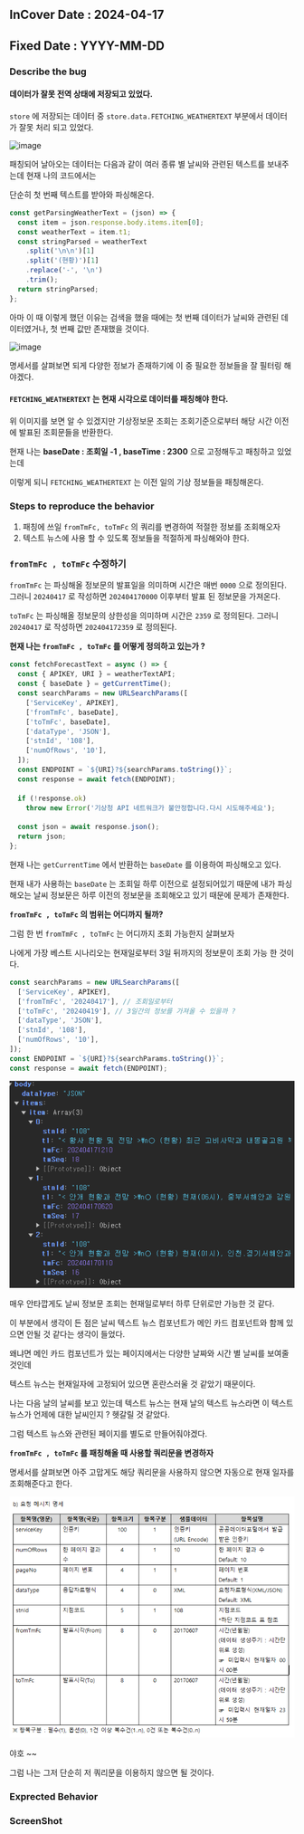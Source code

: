 ## InCover Date : 2024-04-17

## Fixed Date : YYYY-MM-DD

### **Describe the bug**

#### 데이터가 잘못 전역 상태에 저장되고 있었다.

`store` 에 저장되는 데이터 중 `store.data.FETCHING_WEATHERTEXT` 부분에서 데이터가 잘못 처리 되고 있었다.

![image](https://github.com/yonghyeun/WeatherApp-React/assets/123540354/e6c797d5-20b4-41d4-9e52-764bf5ff4077)

패칭되어 날아오는 데이터는 다음과 같이 여러 종류 별 날씨와 관련된 텍스트를 보내주는데 현재 나의 코드에서는

단순히 첫 번째 텍스트를 받아와 파싱해온다.

```jsx
const getParsingWeatherText = (json) => {
  const item = json.response.body.items.item[0];
  const weatherText = item.t1;
  const stringParsed = weatherText
    .split('\n\n')[1]
    .split('(현황)')[1]
    .replace('-', '\n')
    .trim();
  return stringParsed;
};
```

아마 이 때 이렇게 했던 이유는 검색을 했을 때에는 첫 번째 데이터가 날씨와 관련된 데이터였거나, 첫 번째 값만 존재했을 것이다.

![image](https://github.com/yonghyeun/WeatherApp-React/assets/123540354/d94b4450-9258-4730-908e-34500af2aaea)

명세서를 살펴보면 되게 다양한 정보가 존재하기에 이 중 필요한 정보들을 잘 필터링 해야겠다.

#### `FETCHING_WEATHERTEXT` 는 현재 시각으로 데이터를 패칭해야 한다.

위 이미지를 보면 알 수 있겠지만 기상정보문 조회는 조회기준으로부터 해당 시간 이전에 발표된 조회문들을 반환한다.

현재 나는 **baseDate : 조회일 -1 , baseTime : 2300** 으로 고정해두고 패칭하고 있었는데

이렇게 되니 `FETCHING_WEATHERTEXT` 는 이전 일의 기상 정보들을 패칭해온다.

### **Steps to reproduce the behavior**

1. 패칭에 쓰일 `fromTmFc, toTmFc` 의 쿼리를 변경하여 적절한 정보를 조회해오자
2. 텍스트 뉴스에 사용 할 수 있도록 정보들을 적절하게 파싱해와야 한다.

### `fromTmFc , toTmFc` 수정하기

`fromTmFc` 는 파싱해올 정보문의 발표일을 의미하며 시간은 매번 `0000` 으로 정의된다.
그러니 `20240417` 로 작성하면 `202404170000` 이후부터 발표 된 정보문을 가져온다.

`toTmFc` 는 파싱해올 정보문의 상한성을 의미하며 시간은 `2359` 로 정의된다.
그러니 `20240417` 로 작성하면 `202404172359` 로 정의된다.

**현재 나는 `fromTmFc , toTmFc` 를 어떻게 정의하고 있는가 ?**

```jsx
const fetchForecastText = async () => {
  const { APIKEY, URI } = weatherTextAPI;
  const { baseDate } = getCurrentTime();
  const searchParams = new URLSearchParams([
    ['ServiceKey', APIKEY],
    ['fromTmFc', baseDate],
    ['toTmFc', baseDate],
    ['dataType', 'JSON'],
    ['stnId', '108'],
    ['numOfRows', '10'],
  ]);
  const ENDPOINT = `${URI}?${searchParams.toString()}`;
  const response = await fetch(ENDPOINT);

  if (!response.ok)
    throw new Error('기상청 API 네트워크가 불안정합니다.다시 시도해주세요');

  const json = await response.json();
  return json;
};
```

현재 나는 `getCurrentTime` 에서 반환하는 `baseDate` 를 이용하여 파싱해오고 있다.

현재 내가 사용하는 `baseDate` 는 조회일 하루 이전으로 설정되어있기 때문에 내가 파싱해오는 날씨 정보문은 하루 이전의 정보문을 조회해오고 있기 때문에 문제가 존재한다.

**`fromTmFc , toTmFc` 의 범위는 어디까지 될까?**

그럼 한 번 `fromTmFc , toTmFc` 는 어디까지 조회 가능한지 살펴보자

나에게 가장 베스트 시나리오는 현재일로부터 3일 뒤까지의 정보문이 조회 가능 한 것이다.

```jsx
const searchParams = new URLSearchParams([
  ['ServiceKey', APIKEY],
  ['fromTmFc', '20240417'], // 조회일로부터
  ['toTmFc', '20240419'], // 3일간의 정보를 가져올 수 있을까 ?
  ['dataType', 'JSON'],
  ['stnId', '108'],
  ['numOfRows', '10'],
]);
const ENDPOINT = `${URI}?${searchParams.toString()}`;
const response = await fetch(ENDPOINT);
```

![alt text](image.png)

매우 안타깝게도 날씨 정보문 조회는 현재일로부터 하루 단위로만 가능한 것 같다.

이 부분에서 생각이 든 점은 날씨 텍스트 뉴스 컴포넌트가 메인 카드 컴포넌트와 함께 있으면 안될 것 같다는 생각이 들었다.

왜냐면 메인 카드 컴포넌트가 있는 페이지에서는 다양한 날짜와 시간 별 날씨를 보여줄 것인데

텍스트 뉴스는 현재일자에 고정되어 있으면 혼란스러울 것 같았기 때문이다.

나는 다음 날의 날씨를 보고 있는데 텍스트 뉴스는 현재 날의 텍스트 뉴스라면 이 텍스트 뉴스가 언제에 대한 날씨인지 ? 헷갈릴 것 같았다.

그럼 텍스트 뉴스와 관련된 페이지를 별도로 만들어줘야겠다.

**`fromTmFc , toTmFc` 를 패칭해올 때 사용할 쿼리문을 변경하자**

명세서를 살펴보면 아주 고맙게도 해당 쿼리문을 사용하지 않으면 자동으로 현재 일자를 조회해준다고 한다.

![alt text](image-1.png)

야호 ~~

그럼 나는 그저 단순히 저 쿼리문을 이용하지 않으면 될 것이다.

### **Exprected Behavior**

### **ScreenShot**
